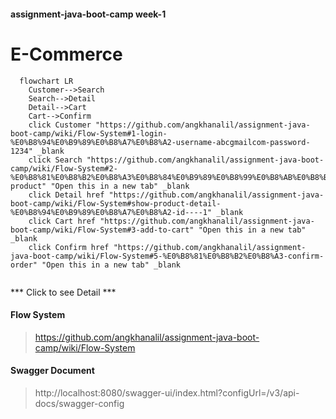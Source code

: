 #### assignment-java-boot-camp week-1 

# E-Commerce 
```mermaid
  flowchart LR
    Customer-->Search
    Search-->Detail
    Detail-->Cart
    Cart-->Confirm
    click Customer "https://github.com/angkhanalil/assignment-java-boot-camp/wiki/Flow-System#1-login-%E0%B8%94%E0%B9%89%E0%B8%A7%E0%B8%A2-username-abcgmailcom-password-1234" _blank
    click Search "https://github.com/angkhanalil/assignment-java-boot-camp/wiki/Flow-System#2-%E0%B8%81%E0%B8%B2%E0%B8%A3%E0%B8%84%E0%B9%89%E0%B8%99%E0%B8%AB%E0%B8%B2-product" "Open this in a new tab" _blank
    click Detail href "https://github.com/angkhanalil/assignment-java-boot-camp/wiki/Flow-System#show-product-detail-%E0%B8%94%E0%B9%89%E0%B8%A7%E0%B8%A2-id----1" _blank
    click Cart href "https://github.com/angkhanalil/assignment-java-boot-camp/wiki/Flow-System#3-add-to-cart" "Open this in a new tab" _blank
    click Confirm href "https://github.com/angkhanalil/assignment-java-boot-camp/wiki/Flow-System#5-%E0%B8%81%E0%B8%B2%E0%B8%A3-confirm-order" "Open this in a new tab" _blank
    
```
*** Click to see Detail ***
#### Flow System

> https://github.com/angkhanalil/assignment-java-boot-camp/wiki/Flow-System

#### Swagger Document
> http://localhost:8080/swagger-ui/index.html?configUrl=/v3/api-docs/swagger-config


